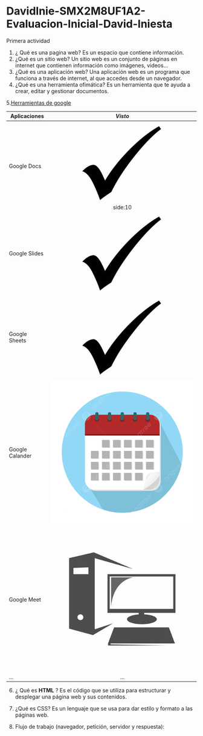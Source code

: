 # DavidInie-SMX2M8UF1A2-Evaluacion-Inicial-David-Iniesta
Primera actividad

1. ¿ Qué es una pagina web?
Es un espacio que contiene información.
2. ¿Qué es un sitio web?
Un sitio web es un conjunto de páginas en internet que contienen información como imágenes, videos...
3. ¿Qué es una aplicación web?
Una aplicación web es un programa que funciona a través de internet, al que accedes desde un navegador.
4. ¿Qué es una herramienta ofimática?
Es un herramienta que te ayuda a crear, editar y gestionar documentos.

5.[Herramientas de google](https://www.google.com/intl/es-419/chrome/browser-tools/ "Herramientas de google")

|__Aplicaciones__|**_Visto_** |
|-----------|:----------:|
|Google Docs |![Visto](https://github.com/DavidInie/DavidInie-SMX2M8UF1A2-Evaluacion-Inicial-David-Iniesta/blob/main/VIsto.jpeg "Titulo opcional de la igamen")side:10|
|Google Slides |![Visto](https://github.com/DavidInie/DavidInie-SMX2M8UF1A2-Evaluacion-Inicial-David-Iniesta/blob/main/VIsto.jpeg "Titulo opcional de la igamen")|
|Google Sheets |![Visto](https://github.com/DavidInie/DavidInie-SMX2M8UF1A2-Evaluacion-Inicial-David-Iniesta/blob/main/VIsto.jpeg "Titulo opcional de la igamen")|
|Google Calander|![Calendario](https://github.com/DavidInie/DavidInie-SMX2M8UF1A2-Evaluacion-Inicial-David-Iniesta/blob/main/R.png "Titulo opcional de la igamen")|
|Google Meet|![Ordenador](https://github.com/DavidInie/DavidInie-SMX2M8UF1A2-Evaluacion-Inicial-David-Iniesta/blob/main/OIP.jpeg "Titulo opcional de la igamen")|
|...|...|

6. ¿ Qué es __HTML__ ?
Es el código que se utiliza para estructurar y desplegar una página web y sus contenidos. 

<!DOCTYPE html>
<html lang="en">
<head>
    <meta charset="UTF-8">
    <meta http-equiv="X-UA-Compatible" content="IE=edge">
    <meta name="viewport" content="width=devce-width, initial-scale=1.0">
    <title>Document</title>
</head>
<body>

</body>
</html>


7. ¿Qué es CSS?
Es un lenguaje que se usa para dar estilo y formato a las páginas web. 

8. Flujo de trabajo (navegador, petición, servidor y respuesta):








